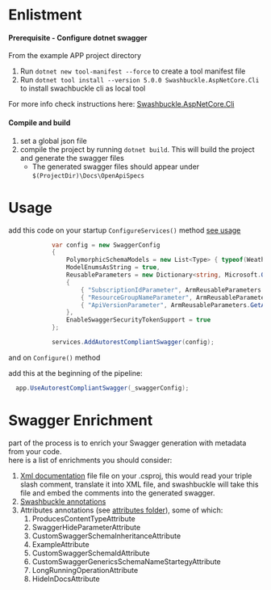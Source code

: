 Enlistment
==========
#### Prerequisite - Configure dotnet swagger 
From the example APP project directory 
1. Run `dotnet new tool-manifest --force` to create a tool manifest file
2. Run `dotnet tool install --version 5.0.0 Swashbuckle.AspNetCore.Cli` to install swachbuckle cli as local tool

For more info check instructions here: [Swashbuckle.AspNetCore.Cli](https://github.com/domaindrivendev/Swashbuckle.AspNetCore#using-the-tool-with-the-net-core-30-sdk-or-later)

#### Compile and build
1. set a global json file
2. compile the project by running `dotnet build`. This will build the project and generate the swagger files
    * The generated swagger files should appear under `$(ProjectDir)\Docs\OpenApiSpecs`
 
Usage
=================

add this code on your startup `ConfigureServices()` method [see usage](./samples/BasicWebAppDemo/Startup.cs#L64)

```csharp
            var config = new SwaggerConfig
            {
                PolymorphicSchemaModels = new List<Type> { typeof(WeatherForecast) },
                ModelEnumsAsString = true,
                ReusableParameters = new Dictionary<string, Microsoft.OpenApi.Models.OpenApiParameter>()
                {
                    { "SubscriptionIdParameter", ArmReusableParameters.GetSubscriptionIdParameter() },
                    { "ResourceGroupNameParameter", ArmReusableParameters.GetResourceGroupNameParameter() },
                    { "ApiVersionParameter", ArmReusableParameters.GetApiVersionParameter() }                    
                },               
                EnableSwaggerSecurityTokenSupport = true                
            };

            services.AddAutorestCompliantSwagger(config);
```
and on `Configure()` method

add this at the beginning of the pipeline:
```csharp
  app.UseAutorestCompliantSwagger(_swaggerConfig);
```

Swagger Enrichment
=================
part of the process is to enrich your Swagger generation with metadata from your code.  
here is a list of enrichments you should consider:
1. [Xml documentation](https://docs.microsoft.com/en-us/visualstudio/msbuild/common-msbuild-project-properties?view=vs-2019) file file on your .csproj, this would read your triple slash comment, translate it into XML file, and swashbuckle will take this file and embed the comments into the generated swagger.
2. [Swashbuckle annotations ](https://github.com/domaindrivendev/Swashbuckle.AspNetCore#swashbuckleaspnetcoreannotations)
4. Attributes annotations (see [attributes folder](./src/OpenApiExtensions/Attributes)), some of which:
   1. ProducesContentTypeAttribute
   2. SwaggerHideParameterAttribute
   3. CustomSwaggerSchemaInheritanceAttribute
   4. ExampleAttribute
   5. CustomSwaggerSchemaIdAttribute
   6. CustomSwaggerGenericsSchemaNameStartegyAttribute
   7. LongRunningOperationAttribute
   8. HideInDocsAttribute 
   
